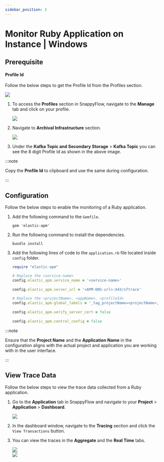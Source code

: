 ```yaml
---
sidebar_position: 3 
---
```

# Monitor Ruby Application on Instance | Windows

## Prerequisite

#### Profile Id

Follow the below steps to get the Profile Id from the Profiles section.

<img src="/img/tracing/image_4.png" />

1. To access the **Profiles** section in SnappyFlow, navigate to the **Manage** tab and click on your profile.

   <img src="/img/tracing/image_5.png" />

2. Navigate to **Archival Infrastructure** section.

   <img src="/img/tracing/image_6.png" />

3. Under the **Kafka Topic  and Secondary Storage** > **Kafka Topic** you can see the 8 digit Profile Id as shown in the above image.

:::note

Copy the **Profile Id** to clipboard and use the same during configuration.

:::

## Configuration

Follow the below steps to enable the monitoring of a Ruby application.

1. Add the following command to the `Gemfile`.

   ```
   gem 'elastic-apm'
   ```

2. Run the following command to install the dependencies.

   ```
   bundle install
   ```

3. Add the following lines of code to the `application.rb` file located inside `config` folder.

   ```ruby
   require "elastic-apm"
   
   # Replace the <service-name>
   config.elastic_apm.service_name = '<service-name>' 
    
   config.elastic_apm.server_url = '<APM-DNS-url>:443/sftrace'
    
   # Replace the <projectName>, <appName>, <profileId>
   config.elastic_apm.global_labels = '_tag_projectName=<projectName>,_tag_appName=<appName>,_tag_profileId=<profileId>'
    
   config.elastic_apm.verify_server_cert = false
    
   config.elastic_apm.central_config = false
   
   ```

:::note

Ensure that the **Project Name** and the **Application Name** in the configuration aligns with the actual project and application you are working with in the user interface.

:::

## View Trace Data

Follow the below steps to view the trace data collected from a Ruby application.

1. Go to the **Application** tab in SnappyFlow and navigate to your **Project** > **Application** > **Dashboard**.

   <img src="/img/tracing/image_7.png" />

2. In the dashboard window, navigate to the **Tracing** section and click the `View Transactions` button.

3. You can view the traces in the **Aggregate** and the **Real Time** tabs.

   <img src="/img/tracing/image_8.png" />

   <br/>

   <img src="/img/tracing/image_9.png" />

   

